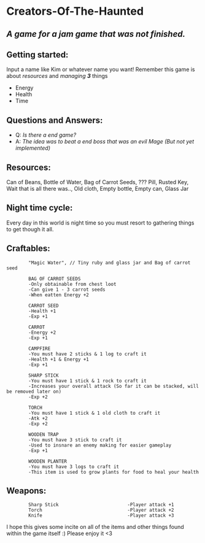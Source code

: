 
# Creators-Of-The-Haunted
*A game for a jam game that was not finished.*
------------------------------------------

## Getting started:

Input a name like Kim or whatever name you want!
Remember this game is about *resources* and *managing* ***3*** things

 - Energy
 - Health
 - Time

## Questions and Answers:

 - Q: *Is there a end game?*
 - A: *The idea was to beat a end boss that was an evil Mage (But not yet implemented)*

## Resources:

Can of Beans, Bottle of Water, Bag of Carrot Seeds, ??? Pill, Rusted Key, Wait that is all there was.., Old cloth, Empty bottle, Empty can, Glass Jar

## Night time cycle:

Every day in this world is night time so you must resort to gathering things to get though it all.


## Craftables:
            "Magic Water", // Tiny ruby and glass jar and Bag of carrot seed
            
            BAG OF CARROT SEEDS
            -Only obtainable from chest loot
            -Can give 1 - 3 carrot seeds
            -When eatten Energy +2
						
            CARROT SEED
            -Health +1
            -Exp +1
            
            CARROT
            -Energy +2
            -Exp +1
            
            CAMPFIRE
            -You must have 2 sticks & 1 log to craft it
            -Health +1 & Energy +1
            -Exp +1
            
            SHARP STICK
            -You must have 1 stick & 1 rock to craft it
            -Increases your overall attack (So far it can be stacked, will be removed later on)
            -Exp +2
            
            TORCH
            -You must have 1 stick & 1 old cloth to craft it
            -Atk +2
            -Exp +2
            
            WOODEN TRAP
            -You must have 3 stick to craft it
            -Used to insnare an enemy making for easier gameplay
            -Exp +1
            
            WOODEN PLANTER
            -You must have 3 logs to craft it
            -This item is used to grow plants for food to heal your health
            
         

## Weapons:

            Sharp Stick 						-Player attack +1
            Torch       						-Player attack +2
            Knife       						-Player attack +3
         
I hope this gives some incite on all of the items and other things found within the game itself :)
Please enjoy it <3
